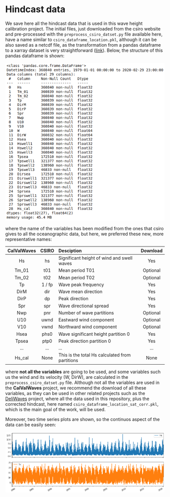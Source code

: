 # Hindcast data

We save here all the hindcast data that is used in this wave height calibration project. The initial files, just downloaded from the csiro website and pre-processed with the `preprocess_csiro_datset.py` file available here, have a name similar to `csiro_dataframe_location.pkl`, although it can be also saved as a netcdf file, as the transformation from a pandas dataframe to a xarray dataset is very straightforward ([link](https://pandas.pydata.org/docs/reference/api/pandas.DataFrame.to_xarray.html)). Below, the structure of this pandas dataframe is shown:

![hindcast](hindcast.png)

where the name of the variables has been modified from the ones that csiro gives to all the oceanographic data, but here, we preferred these new, more representative names:

CalValWaves | CSIRO | Desciption | Download
:---: | :---: | :--- | :---:
Hs | hs | Significant height of wind and swell waves | Yes
Tm_01 | t01 | Mean period T01 | Optional
Tm_02 | t02 | Mean period T02 | Optional
Tp | 1 / fp | Wave peak frequency | Yes
DirM | dir | Wave mean direction | Yes
DirP | dp | Peak direction | Yes
Spr | spr | Wave directional spread | Yes
Nwp | pnr | Number of wave partitions | Optional
U10 | uwnd | Eastward wind component | Optional
V10 | vwnd | Northward wind component | Optional
Hsea | phs0 | Wave significant height partition 0 | Yes
Tpsea | ptp0 | Peak direction partition 0 | Yes
... | ... | ... | ... 
Hs_cal | None | This is the total Hs calculated from partitions | None

where **not all the variables** are going to be used, and some variables such us the wind and its velocity (W, DirW), are calculated in the `preprocess_csiro_datset.py` file. Although not all the variables are used in the **CalValWaves** project, we recommend the download of all these variables, as they can be used in other related projects such as the [DeliWaves](https://github.com/javitausia/DeliWaves) project, where all the data used in this repository, plus the corrected hindcast, here named `csiro_dataframe_location_sat_corr.pkl`, which is the main goal of the work, will be used.

Moreover, two time series plots are shown, so the continuos aspect of the data can be easily seen:

![hindcast-data](hindcast-data.png)

